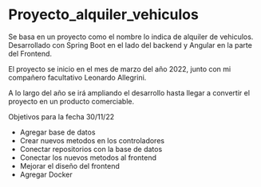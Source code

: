 # Proyecto_alquiler_vehiculos

Se basa en un proyecto como el nombre lo indica de alquiler de vehiculos. Desarrollado con Spring Boot en el lado del backend y Angular en la parte del Frontend.

El proyecto se inicio en el mes de marzo del año 2022, junto con mi compañero facultativo Leonardo Allegrini.

A lo largo del año se irá ampliando el desarrollo hasta llegar a convertir el proyecto en un producto comerciable.

Objetivos para la fecha 30/11/22
  - Agregar base de datos
  - Crear nuevos metodos en los controladores
  - Conectar repositorios con la base de datos
  - Conectar los nuevos metodos al frontend
  - Mejorar el diseño del frontend
  - Agregar Docker
